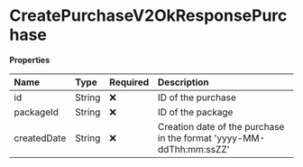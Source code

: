 # CreatePurchaseV2OkResponsePurchase

**Properties**

| Name        | Type   | Required | Description                                                         |
| :---------- | :----- | :------- | :------------------------------------------------------------------ |
| id          | String | ❌       | ID of the purchase                                                  |
| packageId   | String | ❌       | ID of the package                                                   |
| createdDate | String | ❌       | Creation date of the purchase in the format 'yyyy-MM-ddThh:mm:ssZZ' |
